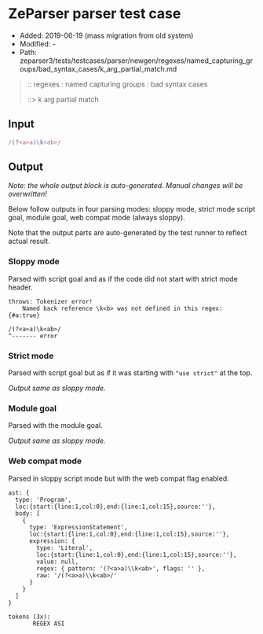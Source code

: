 # ZeParser parser test case

- Added: 2019-06-19 (mass migration from old system)
- Modified: -
- Path: zeparser3/tests/testcases/parser/newgen/regexes/named_capturing_groups/bad_syntax_cases/k_arg_partial_match.md

> :: regexes : named capturing groups : bad syntax cases
>
> ::> k arg partial match

## Input

`````js
/(?<a>a)\k<ab>/
`````

## Output

_Note: the whole output block is auto-generated. Manual changes will be overwritten!_

Below follow outputs in four parsing modes: sloppy mode, strict mode script goal, module goal, web compat mode (always sloppy).

Note that the output parts are auto-generated by the test runner to reflect actual result.

### Sloppy mode

Parsed with script goal and as if the code did not start with strict mode header.

`````
throws: Tokenizer error!
    Named back reference \k<b> was not defined in this regex: {#a:true}

/(?<a>a)\k<ab>/
^------- error
`````

### Strict mode

Parsed with script goal but as if it was starting with `"use strict"` at the top.

_Output same as sloppy mode._

### Module goal

Parsed with the module goal.

_Output same as sloppy mode._

### Web compat mode

Parsed in sloppy script mode but with the web compat flag enabled.

`````
ast: {
  type: 'Program',
  loc:{start:{line:1,col:0},end:{line:1,col:15},source:''},
  body: [
    {
      type: 'ExpressionStatement',
      loc:{start:{line:1,col:0},end:{line:1,col:15},source:''},
      expression: {
        type: 'Literal',
        loc:{start:{line:1,col:0},end:{line:1,col:15},source:''},
        value: null,
        regex: { pattern: '(?<a>a)\\k<ab>', flags: '' },
        raw: '/(?<a>a)\\k<ab>/'
      }
    }
  ]
}

tokens (3x):
       REGEX ASI
`````

